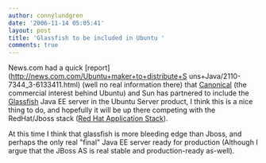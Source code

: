 ```yaml
---
author: connylundgren
date: '2006-11-14 05:05:41'
layout: post
title: 'Glassfish to be included in Ubuntu '
comments: true
---
```


News.com had a quick [report](http://news.com.com/Ubuntu+maker+to+distribute+S
uns+Java/2110-7344_3-6133411.html) (well no real information there) that
[Canonical](http://www.canonical.com/) (the commercial interest behind Ubuntu)
and Sun has partnered to include the
[Glassfish](https://glassfish.dev.java.net/) Java EE server in the Ubuntu
Server product, I think this is a nice thing to do, and hopefully it will be
up there competing with the RedHat/Jboss stack ([Red Hat Application
Stack](http://www.redhat.com/solutions/rhappstack/)).

At this time I think that glassfish is more bleeding edge than Jboss, and
perhaps the only real "final" Java EE server ready for production (Although I
argue that the JBoss AS is real stable and production-ready as-well).

